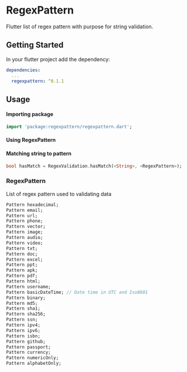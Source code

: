 # RegexPattern

Flutter list of regex pattern with purpose for string validation.

## Getting Started

In your flutter project add the dependency:

```yml
dependencies:
  ...
  regexpattern: ^0.1.1
```

## Usage
#### Importing package
```dart
import 'package:regexpattern/regexpattern.dart';
```
#### Using RegexPattern

#### Matching string to pattern
```dart
bool hasMatch = RegexValidation.hasMatch(<String>, <RegexPattern>);
```

### RegexPattern

List of regex pattern used to validating data

```dart
Pattern hexadecimal;
Pattern email;
Pattern url;
Pattern phone;
Pattern vector;
Pattern image;
Pattern audio;
Pattern video;
Pattern txt;
Pattern doc;
Pattern excel;
Pattern ppt;
Pattern apk;
Pattern pdf;
Pattern html;
Pattern username;
Pattern basicDateTime; // Date time in UTC and Iso8601
Pattern binary;
Pattern md5;
Pattern sha1;
Pattern sha256;
Pattern ssn;
Pattern ipv4;
Pattern ipv6;
Pattern isbn;
Pattern github;
Pattern passport;
Pattern currency;
Pattern numericOnly;
Pattern alphabetOnly;
```